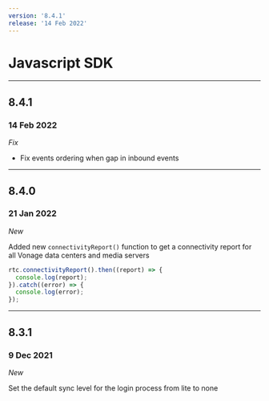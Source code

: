 ```yaml
---
version: '8.4.1'
release: '14 Feb 2022'
---
```

# Javascript SDK

---

## 8.4.1
### 14 Feb 2022

*Fix*

- Fix events ordering when gap in inbound events

---

## 8.4.0
### 21 Jan 2022

*New* 

Added new `connectivityReport()` function to get a connectivity report for all Vonage data centers and media servers

```javascript
rtc.connectivityReport().then((report) => {
  console.log(report);
}).catch((error) => {
  console.log(error);
});
```

---

## 8.3.1
### 9 Dec 2021

*New*

Set the default sync level for the login process from lite to none
